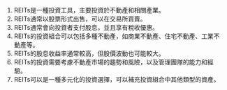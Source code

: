

1. REITs是一種投資工具，主要投資於不動產和相關產業。
2. REITs通常以股票形式出售，可以在交易所買賣。
3. REITs通常會向投資者支付股息，並且享有稅收優惠。
4. REITs的投資組合可以包括多種不動產，如商業不動產、住宅不動產、工業不動產等。
5. REITs的股息收益率通常較高，但股價波動也可能較大。
6. REITs的投資需要考慮不動產市場的趨勢和風險，以及管理團隊的能力和經驗。
7. REITs可以是一種多元化的投資選擇，可以補充投資組合中其他類型的資產。